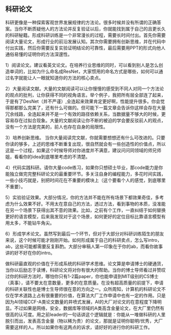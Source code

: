 
## 科研论文
科研更像是一种探索客观世界发展规律的方法论。很多时候并没有所谓的正确答案。当你不断质疑他人的方法论并反复验证以后，你就能找到属于自己的且更长久的科研秘籍。形成科研训练是一个非常漫长的过程，需要长时间付出。首先你需要阅读大量论文，形成行业的前沿发展认知。其次你需要拥有创新思维，并在代码中付出实践，然后你需要反复实验证明结论的可靠性，最后需要用PPT的形式向他人通俗易懂的证明你的方法深邃性。


1）阅读论文。建议看英文论文。在培养行业思维的同时，可以看到别人是怎么创造单词的，比如为什么命名成ResNet，大家惯用的命名方式是哪些，如何可以通过名字就能让人一眼就知道你的方法的核心卖点。

2）大量阅读文献。大量的文献阅读可以让你慢慢的感受到不同人对同一个方法论的观点的批判，让你获得不同的视角语言。举个例子，我把所有层全部连了起来，于是有了DesNet（并不严谨）,全连起来效果肯定更好啊，性能提升很多。你会觉得那都那么完美了，还有什么可做的。但可能下一篇文章会告诉你这样会存在大量冗余线路，全连起来并不是一个有效的路径依赖关系，当数据量不够大的时候，更容易存在过拟合现象。大量的文献阅读让你不断的被迫的学会要反驳前人的观点，没有一个方法是完美的，前人也存在自身的局限性。

3）培养创新思维。 当你大量阅读完文献，你就需要想想还有什么可改进的。只要你读的够多，上述的思维不断重复出现，很自然就会有一些创造性的价值点，所以这是一个过程，如果这个时候导师对你进度并不满意，建议问问同领域的师兄师姐，看看你的idea到底哪里考虑的不清楚。

4）代码实践科研。请你大量code练习，如果你只想硕士毕业，那code能力是你能独立做完完整科研论文的最重要环节。多关注自身的编程能力，多花时间实践，一些小技巧就是，别把时间花在不重要的模块上（这个要看个人的感觉，到底哪里不重要）。 

5）实验验证效果。大部分情况，你的方法并不能在所有场景下都效果奇佳，多考虑为什么效果不好。不用太在意自己的方法，透过方法，看到事物的本质，没准能在另一个场景下获得出其不意的效果。比如，之前有个工作，一直纠结于如何替换更好的语言模型，后来我发现对于这个场景，如何更好的定位目标比靠语言模型有用太多，不能钻牛角尖。 

6）形成学术论文。虽然写到最后一个环节，但对于大部分对科研训练陌生的朋友来说，这个时候可能才刚刚开始。如何形成属于自己的科研卖点，怎么写intro，ab，这些可能都需要反复斟酌。大部分审稿人第一印象在于你的ab，而看你故事讲的好不好在你的intro。

做科研最直观的价值在于形成系统的科研学术思维。论文算是申请博士的硬通货，当你以后励志于读博，科研论文将对你有很大的帮助。当你的博士导师看过并赞叹过你的科研方法时，哪怕你只有1-2篇paper，你也能申请到MIT级别的CS博士（真事），请不要太在意数量，更多的在意质量。在没有超高质量的前提下，申请的科研关联性也是博士生导师很在意的方向之一。众所周知，计算机的科研论文不仅在学术道路上占有很重要的价值，在算法大厂工作申请中也有一定的作用。只是因为AI领域CCF-A类论文数量的井喷式发展，AI的大厂对论文的在意程度下降明显。不过如果是网络，安全，数据库等领域的A类高含金量论文，在大厂里仍然有很高的认可度。用之前leader的一句话讲这个逻辑就是：你能从一堆做科研的人里脱引而出，发表高含金量（物以稀为贵）的论文，那就是证明你聪明/优秀，大厂需要这样的人。所以如果你有这两点的诉求，请好好的进行你的科研工作。